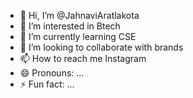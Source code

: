 - 👋 Hi, I’m @JahnaviAratlakota
- 👀 I’m interested in Btech
- 🌱 I’m currently learning CSE
- 💞️ I’m looking to collaborate with brands
- 📫 How to reach me Instagram
- 😄 Pronouns: ...
- ⚡ Fun fact: ...

<!---
inexpressivegirl/inexpressivegirl is a ✨ special ✨ repository because its `README.md` (this file) appears on your GitHub profile.
You can click the Preview link to take a look at your changes.
--->
